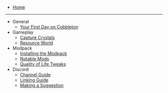 * [Home](/)
---
- General
	* [Your First Day on Cobbleton](guides/general/first-day.md)
- Gameplay
	* [Capture Crystals](guides/gameplay/capture-crystals.md)
	* [Resource World](guides/gameplay/resource-world.md)
- Modpack
	* [Installing the Modpack](guides/modpack/modpack.md)
	* [Notable Mods](guides/modpack/notable-mods.md)
	* [Quality of Life Tweaks](guides/modpack/quality-of-life)
- Discord
	* [Channel Guide](guides/discord/channel-guide.md)
	* [Linking Guide](guides/discord/linking-guide.md)
	* [Making a Suggestion](guides/discord/make-a-suggestion.md)